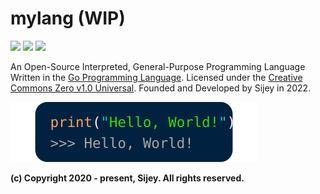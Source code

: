 # mylang (WIP)

[![](https://img.shields.io/badge/Made_with-Golang-blue?logo=go&style=flat-square)](https://go.dev/)
[![](https://img.shields.io/badge/License-Creative_Commons-ed9321?logo=creativecommons&style=flat-square)](https://creativecommons.org/)
[![](https://img.shields.io/badge/Github-sijey--praveen/mylang-ebebeb?logo=github&style=flat-square)](https://github.com/sijey-praveen/mylang/)

An Open-Source Interpreted, General-Purpose Programming Language Written in the [Go Programming Language](https://go.dev/). Licensed under the [Creative Commons Zero v1.0 Universal](https://creativecommons.org/). Founded and Developed by Sijey in 2022.


![Loading Image...](svg/hello-world-snippet.svg)

**(c) Copyright 2020 - present, Sijey. All rights reserved.**
